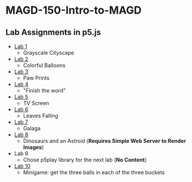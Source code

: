 # MAGD-150-Intro-to-MAGD
## Lab Assignments in p5.js
* [Lab 1][Lab 1 page] 
  * Grayscale Cityscape
* [Lab 2][Lab 2 page]
  * Colorful Balloons
* [Lab 3][Lab 3 page]
  * Paw Prints
* [Lab 4][Lab 4 page]
  * "Finish the word"
* [Lab 5][Lab 5 page]
  * TV Screen
* [Lab 6][Lab 6 page]
  * Leaves Falling
* [Lab 7][Lab 7 page]
  * Galaga
* [Lab 8][Lab 8 page]
  * Dinosaurs and an Astroid (**Requires Simple Web Server to Render Images**)
* Lab 9
  * Chose p5play library for the next lab (**No Content**)
* [Lab 10][Lab 10 page]
  * Minigame: get the three balls in each of the three buckets

[Lab 1 page]: https://github.com/Ashley-Polster/MAGD-150-Intro-to-MAGD/blob/gh-pages/Polster%20-%20Lab%201.1%20Resubmit.zip
[Lab 2 page]: https://github.com/Ashley-Polster/MAGD-150-Intro-to-MAGD/blob/gh-pages/Polster%20-%20Lab%202%20Turn%20In.zip
[Lab 3 page]: https://github.com/Ashley-Polster/MAGD-150-Intro-to-MAGD/blob/gh-pages/Polster%20-%20Lab%203%20Turn%20In.zip
[Lab 4 page]: https://github.com/Ashley-Polster/MAGD-150-Intro-to-MAGD/blob/gh-pages/Polster%20-%20Lab%204%20Turn%20In.zip
[Lab 5 page]: https://github.com/Ashley-Polster/MAGD-150-Intro-to-MAGD/blob/gh-pages/Polster%20-%20Lab%205%20Turn%20In.zip
[Lab 6 page]: https://github.com/Ashley-Polster/MAGD-150-Intro-to-MAGD/blob/gh-pages/Polster%20-%20Lab%206%20Turn%20In.zip
[Lab 7 page]: https://github.com/Ashley-Polster/MAGD-150-Intro-to-MAGD/blob/gh-pages/Polster%20-%20Lab%207%20Turn%20In.zip
[Lab 8 page]: https://github.com/Ashley-Polster/MAGD-150-Intro-to-MAGD/blob/gh-pages/Polster%20-%20Lab%208%20Turn%20In.zip
[Lab 10 page]: https://github.com/Ashley-Polster/MAGD-150-Intro-to-MAGD/blob/gh-pages/Polster%20-%20Lab%2010%20Turn%20In.zip
